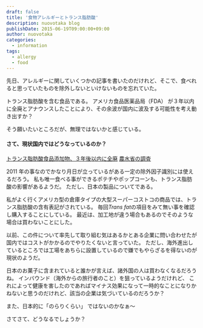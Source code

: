 ```yaml
---
draft: false
title: '食物アレルギーとトランス脂肪酸'
description: nuovotaka blog
publishDate: 2015-06-19T09:00:00+09:00
author: nuovotaka
categories:
  - information
tags:
  - allergy
  - food
---
```


先日、アレルギーに関していくつかの記事を書いたのだけれど、そこで、食べれると思っていたものを除外しないといけないものを忘れていた。

トランス脂肪酸を含む食品である。
アメリカ食品医薬品局（FDA） が３年以内に全廃とアナウンスしたことにより、その余波が国内に波及する可能性を考え動き出すか？

そう願いたいところだが、無理ではないかと感じている。

#### さて、現状国内ではどうなっているのか？

[トランス脂肪酸食品添加物、３年後以内に全廃](http://www.huffingtonpost.jp/2015/06/16/trans-fat-cracked-down_n_7599622.html?utm_hp_ref=japan)
[農水省の調査](http://www.maff.go.jp/j/syouan/seisaku/trans_fat/t_kihon/content.html)

2011 年の事なのでかなり月日が立っているがある一定の除外因子識別には使えるだろう。
私も唯一食べる事ができるポテチやポップコーンも、トランス脂肪酸の影響があるようだ。
ただし、日本の製品についてである。

私がよく行くアメリカ型の倉庫タイプの大型スーパーコストコの商品では、トランス脂肪酸の含有表記がされている。
毎回*Trans fat*の項目をみて無い事を確認し購入することにしている。
最近は、加工地が違う場合もあるのでそのような場合は買わないことにした。

以前、この件について率先して取り組む気はあるかとある企業に問い合わせたが国内ではコストがかかるのでやりたくないと言っていた。
ただし、海外進出しているところでは工場をあちらに設置しているので嫌でもやらざるを得ないのが現状のようだ。

日本のお菓子に含まれていると誰かが言えば、諸外国の人は買わなくなるだろうね。
インバウンド（海外からの旅行者のこと）を狙っているようだけれど、 これによって健康を害したのであればマイナス効果になって一時的なことになりかねないと思うのだけれど、該当の企業は気づいているのだろうか？

また、日本的に「のらりくらい」 ではないのかなぁ〜

さてさて、どうなるでしょうか？
